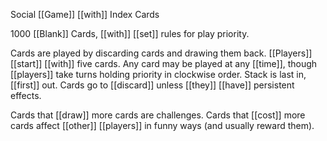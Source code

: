 Social [[Game]] [[with]] Index Cards  
  
1000 [[Blank]] Cards, [[with]] [[set]] rules for play priority.  
  
Cards are played by discarding cards and drawing them back. [[Players]] [[start]] [[with]] five cards. Any card may be played at any [[time]], though [[players]] take turns holding priority in clockwise order. Stack is last in, [[first]] out. Cards go to [[discard]] unless [[they]] [[have]] persistent effects.  
  
Cards that [[draw]] more cards are challenges. Cards that [[cost]] more cards affect [[other]] [[players]] in funny ways (and usually reward them).